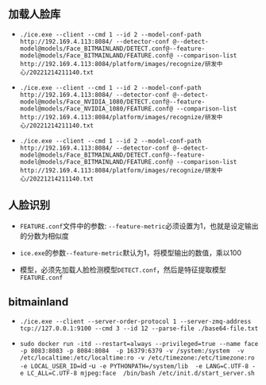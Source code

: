 ## 加载人脸库

+ `./ice.exe --client --cmd 1 --id 2 --model-conf-path http://192.169.4.113:8084/ --detector-conf @--detect-model@models/Face_BITMAINLAND/DETECT.conf@--feature-model@models/Face_BITMAINLAND/FEATURE.conf@ --comparison-list http://192.169.4.113:8084/platform/images/recognize/研发中心/20221214211140.txt`

+ `./ice.exe --client --cmd 1 --id 2 --model-conf-path http://192.169.4.113:8084/ --detector-conf @--detect-model@models/Face_NVIDIA_1080/DETECT.conf@--feature-model@models/Face_NVIDIA_1080/FEATURE.conf@ --comparison-list http://192.169.4.113:8084/platform/images/recognize/研发中心/20221214211140.txt`

+ `./ice.exe --client --cmd 1 --id 2 --model-conf-path http://192.169.4.113:8084/ --detector-conf @--detect-model@models/Face_BITMAINLAND/DETECT.conf@--feature-model@models/Face_BITMAINLAND/FEATURE.conf@ --comparison-list http://192.169.4.113:8084/platform/images/recognize/研发中心/20221214211140.txt`

## 人脸识别

+ `FEATURE.conf`文件中的参数: `--feature-metric`必须设置为1，也就是设定输出的分数为相似度
+ `ice.exe`的参数`--feature-metric`默认为1，将模型输出的数值，乘以100

+ 模型，必须先加载人脸检测模型`DETECT.conf`，然后是特征提取模型`FEATURE.conf`

## bitmainland

+ `./ice.exe --client --server-order-protocol 1 --server-zmq-address tcp://127.0.0.1:9100 --cmd 3 --id 12 --parse-file ./base64-file.txt`

+ `sudo docker run -itd --restart=always --privileged=true --name face  -p 8083:8083 -p 8084:8084  -p 16379:6379 -v /system:/system  -v /etc/localtime:/etc/localtime:ro -v /etc/timezone:/etc/timezone:ro -e LOCAL_USER_ID=`id -u` -e PYTHONPATH=/system/lib  -e LANG=C.UTF-8 -e LC_ALL=C.UTF-8 mjpeg:face  /bin/bash /etc/init.d/start_server.sh`
